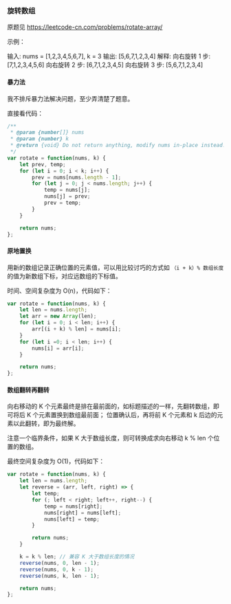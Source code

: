 ### 旋转数组
原题见 https://leetcode-cn.com/problems/rotate-array/

示例：

输入: nums = [1,2,3,4,5,6,7], k = 3
输出: [5,6,7,1,2,3,4]
解释:
向右旋转 1 步: [7,1,2,3,4,5,6]
向右旋转 2 步: [6,7,1,2,3,4,5]
向右旋转 3 步: [5,6,7,1,2,3,4]

#### 暴力法
我不排斥暴力法解决问题，至少弄清楚了题意。

直接看代码：
```js
/**
 * @param {number[]} nums
 * @param {number} k
 * @return {void} Do not return anything, modify nums in-place instead.
 */
var rotate = function(nums, k) {
    let prev, temp;
    for (let i = 0; i < k; i++) {
        prev = nums[nums.length - 1];
        for (let j = 0; j < nums.length; j++) {
            temp = nums[j];
            nums[j] = prev;
            prev = temp;
        }
    }

    return nums;
};
```

#### 原地置换
用新的数组记录正确位置的元素值，可以用比较讨巧的方式如 `（i + k）% 数组长度` 的值为新数组下标，对应远数组的下标值。

时间、空间复杂度为 O(n)，代码如下：

```js
var rotate = function(nums, k) {
    let len = nums.length;
    let arr = new Array(len);
    for (let i = 0; i < len; i++) {
        arr[(i + k) % len] = nums[i];
    }
    for (let i =0; i < len; i++) {
        nums[i] = arr[i];
    }

    return nums;
};
```

#### 数组翻转再翻转

向右移动的 K 个元素最终是排在最前面的，如标题描述的一样，先翻转数组，即可将后 K 个元素置换到数组最前面；
位置确认后，再将前 K 个元素和 k 后边的元素以此翻转，即为最终解。

注意一个临界条件，如果 K 大于数组长度，则可转换成求向右移动 k % len 个位置的数组。

最终空间复杂度为 O(1)，代码如下：

```js
var rotate = function(nums, k) {
    let len = nums.length;
    let reverse = (arr, left, right) => {
        let temp;
        for (; left < right; left++, right--) {
            temp = nums[right];
            nums[right] = nums[left];
            nums[left] = temp;
        }

        return nums;
    }

    k = k % len; // 兼容 K 大于数组长度的情况
    reverse(nums, 0, len - 1);
    reverse(nums, 0, k - 1);
    reverse(nums, k, len - 1);

    return nums;
};
```